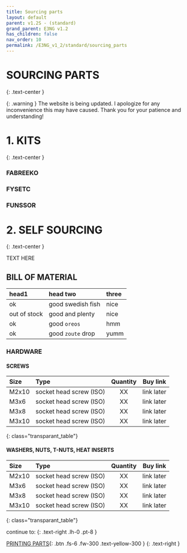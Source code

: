 ```yaml
---
title: Sourcing parts
layout: default
parent: v1.2S - (standard)
grand_parent: E3NG v1.2
has_children: false
nav_order: 10
permalink: /E3NG_v1_2/standard/sourcing_parts
---
```

# SOURCING PARTS
{: .text-center }

{: .warning }
The website is being updated. I apologize for any inconvenience this may have caused. Thank you for your patience and understanding!

# 1. KITS
{: .text-center }

### FABREEKO
### FYSETC
### FUNSSOR

# 2. SELF SOURCING
{: .text-center }

TEXT HERE

## BILL OF MATERIAL

| head1        | head two          | three |
|:-------------|:------------------|:------|
| ok           | good swedish fish | nice  |
| out of stock | good and plenty   | nice  |
| ok           | good `oreos`      | hmm   |
| ok           | good `zoute` drop | yumm  |


### HARDWARE
#### SCREWS
| Size  | Type                            |    Quantity   |                 Buy link               |
|:------|:--------------------------------|:-------------:|:--------------------------------------:|
| M2x10 | <nobr>socket head screw (ISO)</nobr> |      XX       |   link later                           |
| M3x6  | <nobr>socket head screw (ISO)</nobr> |      XX       |   link later                           |
| M3x8  | <nobr>socket head screw (ISO)</nobr> |      XX       |   link later                           |
| M3x10 | <nobr>socket head screw (ISO)</nobr> |      XX       |   link later                           |
{: class="transparant_table"}

#### WASHERS, NUTS, T-NUTS, HEAT INSERTS
| Size  | Type                            |    Quantity   |                 Buy link               |
|:------|:--------------------------------|:-------------:|:--------------------------------------:|
| M2x10 | <nobr>socket head screw (ISO)</nobr> |      XX       |   link later                           |
| M3x6  | <nobr>socket head screw (ISO)</nobr> |      XX       |   link later                           |
| M3x8  | <nobr>socket head screw (ISO)</nobr> |      XX       |   link later                           |
| M3x10 | <nobr>socket head screw (ISO)</nobr> |      XX       |   link later                           |
{: class="transparant_table"}

continue to:
{: .text-right .lh-0 .pt-8 }

[PRINTING PARTS]{: .btn .fs-6 .fw-300 .text-yellow-300 }
{: .text-right }

[PRINTING PARTS]: https://rh3d.xyz/E3NG_v1_2/standard/printing_parts
